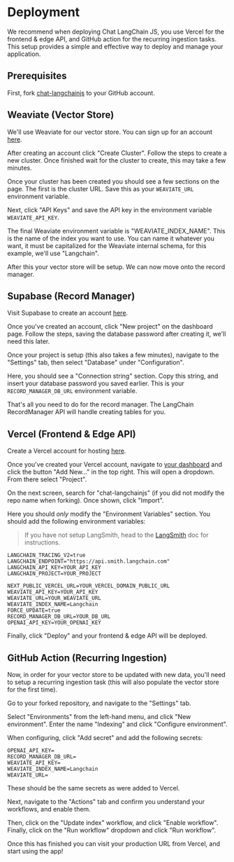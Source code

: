 # Deployment

We recommend when deploying Chat LangChain JS, you use Vercel for the frontend & edge API, and GitHub action for the recurring ingestion tasks. This setup provides a simple and effective way to deploy and manage your application.

## Prerequisites

First, fork [chat-langchainjs](https://github.com/langchain-ai/chat-langchainjs) to your GitHub account.

## Weaviate (Vector Store)

We'll use Weaviate for our vector store. You can sign up for an account [here](https://console.weaviate.cloud/).

After creating an account click "Create Cluster". Follow the steps to create a new cluster. Once finished wait for the cluster to create, this may take a few minutes.

Once your cluster has been created you should see a few sections on the page. The first is the cluster URL. Save this as your `WEAVIATE_URL` environment variable.

Next, click "API Keys" and save the API key in the environment variable `WEAVIATE_API_KEY`.

The final Weaviate environment variable is "WEAVIATE_INDEX_NAME". This is the name of the index you want to use. You can name it whatever you want, it must be capitalized for the Weaviate internal schema, for this example, we'll use "Langchain".

After this your vector store will be setup. We can now move onto the record manager.

## Supabase (Record Manager)

Visit Supabase to create an account [here](https://supabase.com/dashboard).

Once you've created an account, click "New project" on the dashboard page.
Follow the steps, saving the database password after creating it, we'll need this later.

Once your project is setup (this also takes a few minutes), navigate to the "Settings" tab, then select "Database" under "Configuration".

Here, you should see a "Connection string" section. Copy this string, and insert your database password you saved earlier. This is your `RECORD_MANAGER_DB_URL` environment variable.

That's all you need to do for the record manager. The LangChain RecordManager API will handle creating tables for you.

## Vercel (Frontend & Edge API)

Create a Vercel account for hosting [here](https://vercel.com/signup).

Once you've created your Vercel account, navigate to [your dashboard](https://vercel.com/) and click the button "Add New..." in the top right.
This will open a dropdown. From there select "Project".

On the next screen, search for "chat-langchainjs" (if you did not modify the repo name when forking). Once shown, click "Import".

Here you should _only_ modify the "Environment Variables" section. You should add the following environment variables:

> If you have not setup LangSmith, head to the [LangSmith](./LANGSMITH.md) doc for instructions.

```
LANGCHAIN_TRACING_V2=true
LANGCHAIN_ENDPOINT="https://api.smith.langchain.com"
LANGCHAIN_API_KEY=YOUR_API_KEY
LANGCHAIN_PROJECT=YOUR_PROJECT

NEXT_PUBLIC_VERCEL_URL=YOUR_VERCEL_DOMAIN_PUBLIC_URL
WEAVIATE_API_KEY=YOUR_API_KEY
WEAVIATE_URL=YOUR_WEAVIATE_URL
WEAVIATE_INDEX_NAME=Langchain
FORCE_UPDATE=true
RECORD_MANAGER_DB_URL=YOUR_DB_URL
OPENAI_API_KEY=YOUR_OPENAI_KEY
```

Finally, click "Deploy" and your frontend & edge API will be deployed.

## GitHub Action (Recurring Ingestion)

Now, in order for your vector store to be updated with new data, you'll need to setup a recurring ingestion task (this will also populate the vector store for the first time).

Go to your forked repository, and navigate to the "Settings" tab.

Select "Environments" from the left-hand menu, and click "New environment". Enter the name "Indexing" and click "Configure environment".

When configuring, click "Add secret" and add the following secrets:

```
OPENAI_API_KEY=
RECORD_MANAGER_DB_URL=
WEAVIATE_API_KEY=
WEAVIATE_INDEX_NAME=Langchain
WEAVIATE_URL=
```

These should be the same secrets as were added to Vercel.

Next, navigate to the "Actions" tab and confirm you understand your workflows, and enable them.

Then, click on the "Update index" workflow, and click "Enable workflow". Finally, click on the "Run workflow" dropdown and click "Run workflow".

Once this has finished you can visit your production URL from Vercel, and start using the app!
